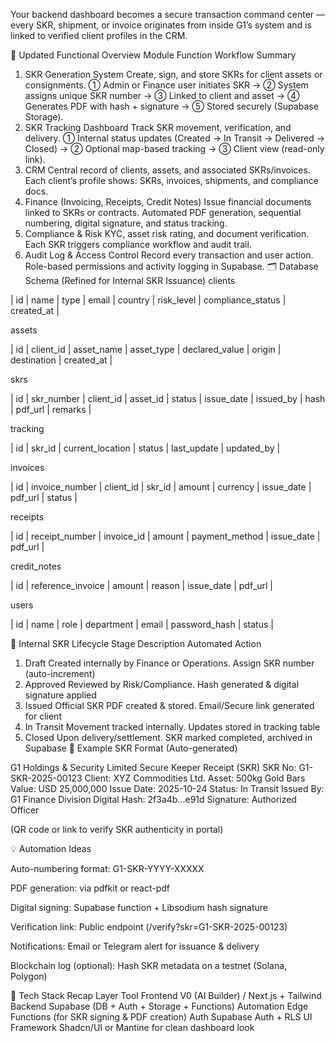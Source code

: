 Your backend dashboard becomes a secure transaction command center — every SKR, shipment, or invoice originates from inside G1’s system and is linked to verified client profiles in the CRM.

🧠 Updated Functional Overview
Module	Function	Workflow Summary
1. SKR Generation System	Create, sign, and store SKRs for client assets or consignments.	① Admin or Finance user initiates SKR → ② System assigns unique SKR number → ③ Linked to client and asset → ④ Generates PDF with hash + signature → ⑤ Stored securely (Supabase Storage).
2. SKR Tracking Dashboard	Track SKR movement, verification, and delivery.	① Internal status updates (Created → In Transit → Delivered → Closed) → ② Optional map-based tracking → ③ Client view (read-only link).
3. CRM	Central record of clients, assets, and associated SKRs/invoices.	Each client’s profile shows: SKRs, invoices, shipments, and compliance docs.
4. Finance (Invoicing, Receipts, Credit Notes)	Issue financial documents linked to SKRs or contracts.	Automated PDF generation, sequential numbering, digital signature, and status tracking.
5. Compliance & Risk	KYC, asset risk rating, and document verification.	Each SKR triggers compliance workflow and audit trail.
6. Audit Log & Access Control	Record every transaction and user action.	Role-based permissions and activity logging in Supabase.
🗂️ Database Schema (Refined for Internal SKR Issuance)
clients

| id | name | type | email | country | risk_level | compliance_status | created_at |

assets

| id | client_id | asset_name | asset_type | declared_value | origin | destination | created_at |

skrs

| id | skr_number | client_id | asset_id | status | issue_date | issued_by | hash | pdf_url | remarks |

tracking

| id | skr_id | current_location | status | last_update | updated_by |

invoices

| id | invoice_number | client_id | skr_id | amount | currency | issue_date | pdf_url | status |

receipts

| id | receipt_number | invoice_id | amount | payment_method | issue_date | pdf_url |

credit_notes

| id | reference_invoice | amount | reason | issue_date | pdf_url |

users

| id | name | role | department | email | password_hash | status |

🔐 Internal SKR Lifecycle
Stage	Description	Automated Action
1. Draft	Created internally by Finance or Operations.	Assign SKR number (auto-increment)
2. Approved	Reviewed by Risk/Compliance.	Hash generated & digital signature applied
3. Issued	Official SKR PDF created & stored.	Email/Secure link generated for client
4. In Transit	Movement tracked internally.	Updates stored in tracking table
5. Closed	Upon delivery/settlement.	SKR marked completed, archived in Supabase
🧾 Example SKR Format (Auto-generated)

G1 Holdings & Security Limited
Secure Keeper Receipt (SKR)
SKR No: G1-SKR-2025-00123
Client: XYZ Commodities Ltd.
Asset: 500kg Gold Bars
Value: USD 25,000,000
Issue Date: 2025-10-24
Status: In Transit
Issued By: G1 Finance Division
Digital Hash: 2f3a4b...e91d
Signature: Authorized Officer

(QR code or link to verify SKR authenticity in portal)

💡 Automation Ideas

Auto-numbering format: G1-SKR-YYYY-XXXXX

PDF generation: via pdfkit or react-pdf

Digital signing: Supabase function + Libsodium hash signature

Verification link: Public endpoint (/verify?skr=G1-SKR-2025-00123)

Notifications: Email or Telegram alert for issuance & delivery

Blockchain log (optional): Hash SKR metadata on a testnet (Solana, Polygon)

🧱 Tech Stack Recap
Layer	Tool
Frontend	V0 (AI Builder) / Next.js + Tailwind
Backend	Supabase (DB + Auth + Storage + Functions)
Automation	Edge Functions (for SKR signing & PDF creation)
Auth	Supabase Auth + RLS
UI Framework	Shadcn/UI or Mantine for clean dashboard look